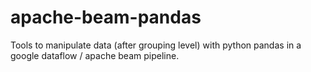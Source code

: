 # apache-beam-pandas
Tools to manipulate data (after grouping level) with python pandas in a google dataflow / apache beam pipeline. 
